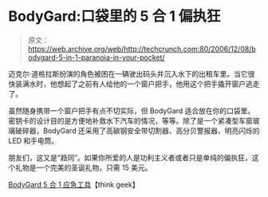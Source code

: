 # BodyGard:口袋里的 5 合 1 偏执狂

> 原文：<https://web.archive.org/web/http://techcrunch.com:80/2006/12/08/bodygard-5-in-1-paranoia-in-your-pocket/>

迈克尔·道格拉斯扮演的角色被困在一辆驶出码头并沉入水下的出租车里。当它很快装满水时，他想起了之前有人给他的一个窗户把手，他用这个把手撬开窗户逃走了。

虽然随身携带一个窗户把手有点不切实际，但 BodyGard 适合放在你的口袋里。密钥卡的设计目的是方便地补救水下汽车的情况，等等。除了是一个紧凑型车窗玻璃破碎器，BodyGard 还采用了高碳钢安全带切割器、高分贝警报器、明亮闪烁的 LED 和手电筒。

朋友们，这又是“趋同”。如果你所爱的人是功利主义者或者只是单纯的偏执狂，这个礼物是一个完美的圣诞礼物，只需 15 美元。

[BodyGard 5 合 1 应急工具](https://web.archive.org/web/20160529211929/http://www.thinkgeek.com/gadgets/tools/8e0c/)【think geek】